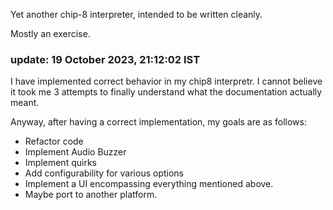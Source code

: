 Yet another chip-8 interpreter, intended to be written cleanly.

Mostly an exercise.

### update: 19 October 2023, 21:12:02 IST

I have implemented correct behavior in my chip8 interpretr. I cannot believe
it took me 3 attempts to finally understand what the documentation actually meant.

Anyway, after having a correct implementation, my goals are as follows:

- Refactor code
- Implement Audio Buzzer
- Implement quirks
- Add configurability for various options
- Implement a UI encompassing everything mentioned above.
- Maybe port to another platform.